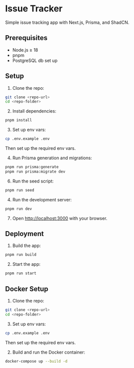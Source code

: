 # Issue Tracker

Simple issue tracking app with Next.js, Prisma, and ShadCN.

## Prerequisites

- Node.js ≥ 18
- pnpm
- PostgreSQL db set up

## Setup

1. Clone the repo:

```bash
git clone <repo-url>
cd <repo-folder>
```

2. Install dependencies:

```bash
pnpm install
```

3. Set up env vars:

```bash
cp .env.example .env
```

Then set up the required env vars.

4. Run Prisma generation and migrations:

```bash
pnpm run prisma:generate
pnpm run prisma:migrate dev
```

6. Run the seed script:

```bash
pnpm run seed
```

4. Run the development server:

```bash
pnpm run dev
```

7. Open [http://localhost:3000](http://localhost:3000) with your browser.

## Deployment

1. Build the app:

```bash
pnpm run build
```

2. Start the app:

```bash
pnpm run start
```

## Docker Setup

1. Clone the repo:

```bash
git clone <repo-url>
cd <repo-folder>
```

3. Set up env vars:

```bash
cp .env.example .env
```

Then set up the required env vars.

2. Build and run the Docker container:

```bash
docker-compose up --build -d
```
